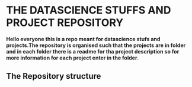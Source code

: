 #  THE DATASCIENCE STUFFS AND PROJECT REPOSITORY

 **Hello everyone this is a repo meant for datascience stufs and projects.The repository is organised such that the projects are in folder and in each folder there is a readme for tha project        description so for more information for each project enter in the folder**.

## The Repository structure
